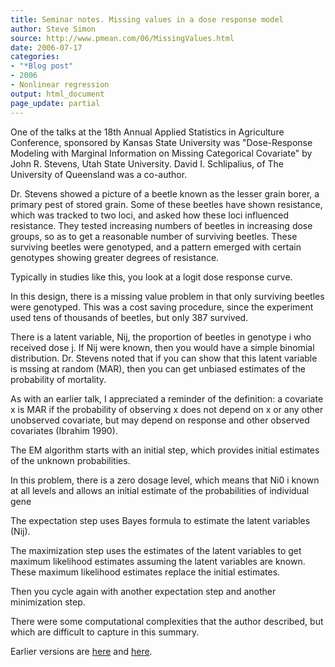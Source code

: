```yaml
---
title: Seminar notes. Missing values in a dose response model
author: Steve Simon
source: http://www.pmean.com/06/MissingValues.html
date: 2006-07-17
categories:
- "*Blog post"
- 2006
- Nonlinear regression
output: html_document
page_update: partial
---
```


One of the talks at the 18th Annual Applied Statistics in Agriculture Conference, sponsored by Kansas State University was "Dose-Response Modeling with Marginal Information on Missing Categorical Covariate" by John R. Stevens, Utah State University. David I. Schlipalius, of The University of Queensland was a co-author.

Dr. Stevens showed a picture of a beetle known as the lesser grain borer, a primary pest of stored grain. Some of these beetles have shown resistance, which was tracked to two loci, and asked how these loci influenced resistance. They tested increasing numbers of beetles in increasing dose groups, so as to get a reasonable number of surviving beetles. These surviving beetles were genotyped, and a pattern emerged with certain genotypes showing greater degrees of resistance.

Typically in studies like this, you look at a logit dose response curve.

In this design, there is a missing value problem in that only surviving beetles were genotyped. This was a cost saving procedure, since the experiment used tens of thousands of beetles, but only 387 survived.

There is a latent variable, Nij, the proportion of beetles in genotype i who received dose j. If Nij were known, then you would have a simple binomial distribution. Dr. Stevens noted that if you can show that this latent variable is mssing at random (MAR), then you can get unbiased estimates of the probability of mortality.

As with an earlier talk, I appreciated a reminder of the definition: a covariate x is MAR if the probability of observing x does not depend on x or any other unobserved covariate, but may depend on response and other observed covariates (Ibrahim 1990).

The EM algorithm starts with an initial step, which provides initial estimates of the unknown probabilities.

In this problem, there is a zero dosage level, which means that Ni0 i known at all levels and allows an initial estimate of the probabilities of individual gene

The expectation step uses Bayes formula to estimate the latent variables (Nij).

The maximization step uses the estimates of the latent variables to get maximum likelihood estimates assuming the latent variables are known. These maximum likelihood estimates replace the initial estimates.

Then you cycle again with another expectation step and another minimization step.

There were some computational complexities that the author described, but which are difficult to capture in this summary.

Earlier versions are [here][sim1] and [here][sim2].

[sim1]: http://www.pmean.com/06/MissingValues.html
[sim2]: http://new.pmean.com/MissingValues/
